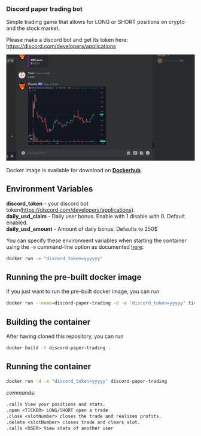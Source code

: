 ### Discord paper trading bot
Simple trading game that allows for LONG or SHORT positions on crypto and the stock market.

Please make a discord bot and get its token here: https://discord.com/developers/applications

![](https://github.com/TivenTux/discord-paper-trading/blob/main/demo.gif)

Docker image is available for download on
**[Dockerhub](https://hub.docker.com/repository/docker/tiventux/discord-paper-trading)**.

## Environment Variables

**discord_token** - your discord bot token(https://discord.com/developers/applications). <br> 
**daily_usd_claim** - Daily user bonus. Enable with 1 disable with 0. Default enabled.  <br>
**daily_usd_amount** - Amount of daily bonus. Defaults to 250$ <br> 

You can specify these environment variables when starting the container using the `-e` command-line option as documented
[here](https://docs.docker.com/engine/reference/run/#env-environment-variables):
```bash
docker run -e "discord_token=yyyyyy"
```

## Running the pre-built docker image

If you just want to run the pre-built docker image, you can run
```bash
docker run --name=discord-paper-trading -d -e "discord_token=yyyyy" tiventux/discord-paper-trading:latest
```

## Building the container

After having cloned this repository, you can run
```bash
docker build -t discord-paper-trading .
```

## Running the container

```bash
docker run -d -e "discord_token=yyyyy" discord-paper-trading

```

_commands:_ 
```.gibs Daily USDT bonus.
.calls View your positions and stats.
.open <TICKER> LONG/SHORT open a trade
.close <slotNumber> closes the trade and realizes profits.
.delete <slotNumber> closes trade and clears slot.
.calls <USER> View stats of another user
```
